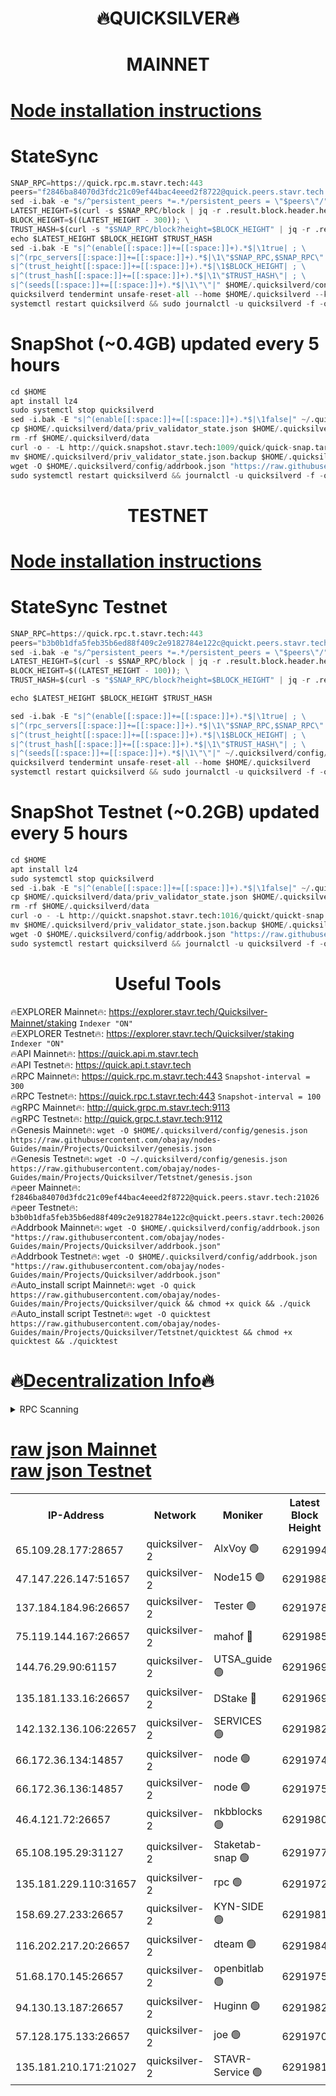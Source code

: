 <h1 align="center"> 🔥QUICKSILVER🔥</h1>

<h1 align="center"> MAINNET</h1>

[Node installation instructions](https://github.com/obajay/nodes-Guides/tree/main/Projects/Quicksilver)
=

# StateSync
```python
SNAP_RPC=https://quick.rpc.m.stavr.tech:443
peers="f2846ba84070d3fdc21c09ef44bac4eeed2f8722@quick.peers.stavr.tech:21026"
sed -i.bak -e "s/^persistent_peers *=.*/persistent_peers = \"$peers\"/" $HOME/.quicksilverd/config/config.toml
LATEST_HEIGHT=$(curl -s $SNAP_RPC/block | jq -r .result.block.header.height); \
BLOCK_HEIGHT=$((LATEST_HEIGHT - 300)); \
TRUST_HASH=$(curl -s "$SNAP_RPC/block?height=$BLOCK_HEIGHT" | jq -r .result.block_id.hash)
echo $LATEST_HEIGHT $BLOCK_HEIGHT $TRUST_HASH
sed -i.bak -E "s|^(enable[[:space:]]+=[[:space:]]+).*$|\1true| ; \
s|^(rpc_servers[[:space:]]+=[[:space:]]+).*$|\1\"$SNAP_RPC,$SNAP_RPC\"| ; \
s|^(trust_height[[:space:]]+=[[:space:]]+).*$|\1$BLOCK_HEIGHT| ; \
s|^(trust_hash[[:space:]]+=[[:space:]]+).*$|\1\"$TRUST_HASH\"| ; \
s|^(seeds[[:space:]]+=[[:space:]]+).*$|\1\"\"|" $HOME/.quicksilverd/config/config.toml
quicksilverd tendermint unsafe-reset-all --home $HOME/.quicksilverd --keep-addr-book
systemctl restart quicksilverd && sudo journalctl -u quicksilverd -f -o cat
```

# SnapShot (~0.4GB) updated every 5 hours
```python
cd $HOME
apt install lz4
sudo systemctl stop quicksilverd
sed -i.bak -E "s|^(enable[[:space:]]+=[[:space:]]+).*$|\1false|" ~/.quicksilverd/config/config.toml
cp $HOME/.quicksilverd/data/priv_validator_state.json $HOME/.quicksilverd/priv_validator_state.json.backup
rm -rf $HOME/.quicksilverd/data
curl -o - -L http://quick.snapshot.stavr.tech:1009/quick/quick-snap.tar.lz4 | lz4 -c -d - | tar -x -C $HOME/.quicksilverd --strip-components 2
mv $HOME/.quicksilverd/priv_validator_state.json.backup $HOME/.quicksilverd/data/priv_validator_state.json
wget -O $HOME/.quicksilverd/config/addrbook.json "https://raw.githubusercontent.com/obajay/nodes-Guides/main/Projects/Quicksilver/addrbook.json"
sudo systemctl restart quicksilverd && journalctl -u quicksilverd -f -o cat
```

<h1 align="center"> TESTNET</h1>

[Node installation instructions](https://github.com/obajay/nodes-Guides/tree/main/Projects/Quicksilver/Tetstnet)
=

# StateSync Testnet
```python
SNAP_RPC=https://quick.rpc.t.stavr.tech:443
peers="b3b0b1dfa5feb35b6ed88f409c2e9182784e122c@quickt.peers.stavr.tech:20026"
sed -i.bak -e "s/^persistent_peers *=.*/persistent_peers = \"$peers\"/" $HOME/.quicksilverd/config/config.toml
LATEST_HEIGHT=$(curl -s $SNAP_RPC/block | jq -r .result.block.header.height); \
BLOCK_HEIGHT=$((LATEST_HEIGHT - 100)); \
TRUST_HASH=$(curl -s "$SNAP_RPC/block?height=$BLOCK_HEIGHT" | jq -r .result.block_id.hash)

echo $LATEST_HEIGHT $BLOCK_HEIGHT $TRUST_HASH

sed -i.bak -E "s|^(enable[[:space:]]+=[[:space:]]+).*$|\1true| ; \
s|^(rpc_servers[[:space:]]+=[[:space:]]+).*$|\1\"$SNAP_RPC,$SNAP_RPC\"| ; \
s|^(trust_height[[:space:]]+=[[:space:]]+).*$|\1$BLOCK_HEIGHT| ; \
s|^(trust_hash[[:space:]]+=[[:space:]]+).*$|\1\"$TRUST_HASH\"| ; \
s|^(seeds[[:space:]]+=[[:space:]]+).*$|\1\"\"|" ~/.quicksilverd/config/config.toml
quicksilverd tendermint unsafe-reset-all --home $HOME/.quicksilverd
systemctl restart quicksilverd && sudo journalctl -u quicksilverd -f -o cat

```

# SnapShot Testnet (~0.2GB) updated every 5 hours
```python
cd $HOME
apt install lz4
sudo systemctl stop quicksilverd
sed -i.bak -E "s|^(enable[[:space:]]+=[[:space:]]+).*$|\1false|" ~/.quicksilverd/config/config.toml
cp $HOME/.quicksilverd/data/priv_validator_state.json $HOME/.quicksilverd/priv_validator_state.json.backup
rm -rf $HOME/.quicksilverd/data
curl -o - -L http://quickt.snapshot.stavr.tech:1016/quickt/quickt-snap.tar.lz4 | lz4 -c -d - | tar -x -C $HOME/.quicksilverd --strip-components 2
mv $HOME/.quicksilverd/priv_validator_state.json.backup $HOME/.quicksilverd/data/priv_validator_state.json
wget -O $HOME/.quicksilverd/config/addrbook.json "https://raw.githubusercontent.com/obajay/nodes-Guides/main/Projects/Quicksilver/Tetstnet/addrbook.json"
sudo systemctl restart quicksilverd && journalctl -u quicksilverd -f -o cat
```
 <h1 align="center"> Useful Tools</h1>

🔥EXPLORER Mainnet🔥:        https://explorer.stavr.tech/Quicksilver-Mainnet/staking    `Indexer "ON"` \
🔥EXPLORER Testnet🔥:        https://explorer.stavr.tech/Quicksilver/staking	        `Indexer "ON"` \
🔥API Mainnet🔥: 			 https://quick.api.m.stavr.tech \
🔥API Testnet🔥: 			 https://quick.api.t.stavr.tech \
🔥RPC Mainnet🔥:             https://quick.rpc.m.stavr.tech:443              `Snapshot-interval = 300` \
🔥RPC Testnet🔥:             https://quick.rpc.t.stavr.tech:443              `Snapshot-interval = 100` \
🔥gRPC Mainnet🔥:                    http://quick.grpc.m.stavr.tech:9113 \
🔥gRPC Testnet🔥:                    http://quick.grpc.t.stavr.tech:9112 \
🔥Genesis Mainnet🔥: `wget -O $HOME/.quicksilverd/config/genesis.json https://raw.githubusercontent.com/obajay/nodes-Guides/main/Projects/Quicksilver/genesis.json` \
🔥Genesis Testnet🔥: `wget -O ~/.quicksilverd/config/genesis.json https://raw.githubusercontent.com/obajay/nodes-Guides/main/Projects/Quicksilver/Tetstnet/genesis.json` \
🔥peer Mainnet🔥:					 `f2846ba84070d3fdc21c09ef44bac4eeed2f8722@quick.peers.stavr.tech:21026` \
🔥peer Testnet🔥:					 `b3b0b1dfa5feb35b6ed88f409c2e9182784e122c@quickt.peers.stavr.tech:20026` \
🔥Addrbook Mainnet🔥:    ```wget -O $HOME/.quicksilverd/config/addrbook.json "https://raw.githubusercontent.com/obajay/nodes-Guides/main/Projects/Quicksilver/addrbook.json"``` \
🔥Addrbook Testnet🔥:    ```wget -O $HOME/.quicksilverd/config/addrbook.json "https://raw.githubusercontent.com/obajay/nodes-Guides/main/Projects/Quicksilver/addrbook.json"``` \
🔥Auto_install script Mainnet🔥: ```wget -O quick https://raw.githubusercontent.com/obajay/nodes-Guides/main/Projects/Quicksilver/quick && chmod +x quick && ./quick``` \
🔥Auto_install script Testnet🔥: ```wget -O quicktest https://raw.githubusercontent.com/obajay/nodes-Guides/main/Projects/Quicksilver/Tetstnet/quicktest && chmod +x quicktest && ./quicktest```

🔥[Decentralization Info](https://github.com/obajay/StateSync-snapshots/tree/main/Projects/Quicksilver/Decentralization)🔥
=

<details>
<summary>RPC Scanning</summary>

<h2 align="center"> We scan nodes in real time every 4 hours. And we provide the final result of RPC endpoints.
We cannot influence the operation of these nodes in any way. </h2>


```python
If Voting Power is higher than 0 --> then the Node is a validator of the network and may be subject to attack and be a potential threat to the chain.
```
```python
We marked such validators with a red symbol
```

</details>

[raw json Mainnet](https://rpc-check.quickm.stavr.tech/quickm/rpc-quickm-result.json) \
[raw json Testnet](https://github.com/obajay/StateSync-snapshots/tree/main/Projects/Quicksilver/Rpc-Check-Testnet)
=


<table><tr><th>IP-Address</th><th>Network</th><th>Moniker</th><th>Latest Block Height</th><th>Earliest Block Height</th><th>Catching Up</th><th>Tx Index</th><th>Voting Power</th><th>Scan Time</th></tr><tr><td>65.109.28.177:28657</td><td>quicksilver-2</td><td>AlxVoy 🟢</td><td>6291994</td><td>3562001</td><td>False</td><td>off</td><td>0</td><td>2024-03-07T15:35:48.747576680UTC</td></tr><tr><td>47.147.226.147:51657</td><td>quicksilver-2</td><td>Node15 🟢</td><td>6291988</td><td>5151648</td><td>False</td><td>off</td><td>0</td><td>2024-03-07T15:35:11.579170108UTC</td></tr><tr><td>137.184.184.96:26657</td><td>quicksilver-2</td><td>Tester 🟢</td><td>6291978</td><td>5550692</td><td>False</td><td>off</td><td>0</td><td>2024-03-07T15:34:14.502544604UTC</td></tr><tr><td>75.119.144.167:26657</td><td>quicksilver-2</td><td>mahof 🔴</td><td>6291985</td><td>5654794</td><td>False</td><td>on</td><td>287616</td><td>2024-03-07T15:34:53.949899192UTC</td></tr><tr><td>144.76.29.90:61157</td><td>quicksilver-2</td><td>UTSA_guide 🟢</td><td>6291969</td><td>5743301</td><td>False</td><td>on</td><td>0</td><td>2024-03-07T15:33:21.045079067UTC</td></tr><tr><td>135.181.133.16:26657</td><td>quicksilver-2</td><td>DStake 🔴</td><td>6291969</td><td>5807001</td><td>False</td><td>on</td><td>79670</td><td>2024-03-07T15:33:20.515753029UTC</td></tr><tr><td>142.132.136.106:22657</td><td>quicksilver-2</td><td>SERVICES 🟢</td><td>6291982</td><td>5920001</td><td>False</td><td>on</td><td>0</td><td>2024-03-07T15:34:34.755693263UTC</td></tr><tr><td>66.172.36.134:14857</td><td>quicksilver-2</td><td>node 🟢</td><td>6291974</td><td>5950756</td><td>False</td><td>on</td><td>0</td><td>2024-03-07T15:33:49.774056538UTC</td></tr><tr><td>66.172.36.136:14857</td><td>quicksilver-2</td><td>node 🟢</td><td>6291975</td><td>5950756</td><td>False</td><td>on</td><td>0</td><td>2024-03-07T15:33:52.611869456UTC</td></tr><tr><td>46.4.121.72:26657</td><td>quicksilver-2</td><td>nkbblocks 🟢</td><td>6291980</td><td>6056301</td><td>False</td><td>on</td><td>0</td><td>2024-03-07T15:34:23.066080355UTC</td></tr><tr><td>65.108.195.29:31127</td><td>quicksilver-2</td><td>Staketab-snap 🟢</td><td>6291977</td><td>6075001</td><td>False</td><td>off</td><td>0</td><td>2024-03-07T15:34:07.560302785UTC</td></tr><tr><td>135.181.229.110:31657</td><td>quicksilver-2</td><td>rpc 🟢</td><td>6291972</td><td>6133480</td><td>False</td><td>on</td><td>0</td><td>2024-03-07T15:33:36.434566186UTC</td></tr><tr><td>158.69.27.233:26657</td><td>quicksilver-2</td><td>KYN-SIDE 🟢</td><td>6291981</td><td>6159001</td><td>False</td><td>on</td><td>0</td><td>2024-03-07T15:34:30.096422833UTC</td></tr><tr><td>116.202.217.20:26657</td><td>quicksilver-2</td><td>dteam 🟢</td><td>6291984</td><td>6169501</td><td>False</td><td>on</td><td>0</td><td>2024-03-07T15:34:45.451468257UTC</td></tr><tr><td>51.68.170.145:26657</td><td>quicksilver-2</td><td>openbitlab 🟢</td><td>6291975</td><td>6169975</td><td>False</td><td>on</td><td>0</td><td>2024-03-07T15:33:56.979396397UTC</td></tr><tr><td>94.130.13.187:26657</td><td>quicksilver-2</td><td>Huginn 🟢</td><td>6291982</td><td>6231630</td><td>False</td><td>on</td><td>0</td><td>2024-03-07T15:34:34.997204187UTC</td></tr><tr><td>57.128.175.133:26657</td><td>quicksilver-2</td><td>joe 🟢</td><td>6291970</td><td>6246344</td><td>False</td><td>on</td><td>0</td><td>2024-03-07T15:33:23.359596827UTC</td></tr><tr><td>135.181.210.171:21027</td><td>quicksilver-2</td><td>STAVR-Service 🟢</td><td>6291981</td><td>6290201</td><td>False</td><td>on</td><td>0</td><td>2024-03-07T15:34:30.406043664UTC</td></tr></table>
